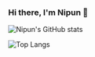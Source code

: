 ### Hi there, I'm Nipun 👋
<!-- 
Passionate about technology and driven by a curiosity for problem-solving, I am an experienced software engineer with a specialization in robotics and automation. 
My journey in this field has been a thrilling exploration of cutting-edge technologies and their practical applications.
-->

![Nipun's GitHub stats](https://github-readme-stats.vercel.app/api?username=NDHANA94&theme=dark&show_icons=true)

![Top Langs](https://github-readme-stats.vercel.app/api/top-langs/?username=NDHANA94&layout=compact)
<!--
**NDHANA94/NDHANA94** is a ✨ _special_ ✨ repository because its `README.md` (this file) appears on your GitHub profile.

Here are some ideas to get you started:

- 🔭 I’m currently working on a AI powered Dynamics Quadruped Robot (HyperDog-AI).
- 🌱 I’m currently learning ...
- 👯 I’m looking to collaborate on legged robot projects.
- 🤔 I’m looking for help with ...
- 💬 Ask me about ...
- 📫 How to reach me: ...
- 😄 Pronouns: ...
- ⚡ Fun fact: ...
-->
